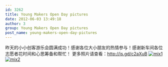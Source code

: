 ```yaml
---
id: 3262
title: Young Makers Open Day pictures
date: 2012-06-03 13:49:18
author: 3
group: Young Makers Open Day pictures
post_name: young-makers-open-day-pictures
---
```


昨天的小小创客游乐会圆满成功！感谢各位大小朋友的热情参与！感谢新车间各位志愿者花时间和心思筹备和帮忙！ 更多照片请查看：<http://is.gd/c2aXuB> [ ![](http://139.162.84.35/wp-content/uploads/2012/06/mix1.jpg "mix1")](http://139.162.84.35/wp-content/uploads/2012/06/mix1.jpg) [![](http://139.162.84.35/wp-content/uploads/2012/06/mix2.jpg "mix2")](http://139.162.84.35/wp-content/uploads/2012/06/mix2.jpg)